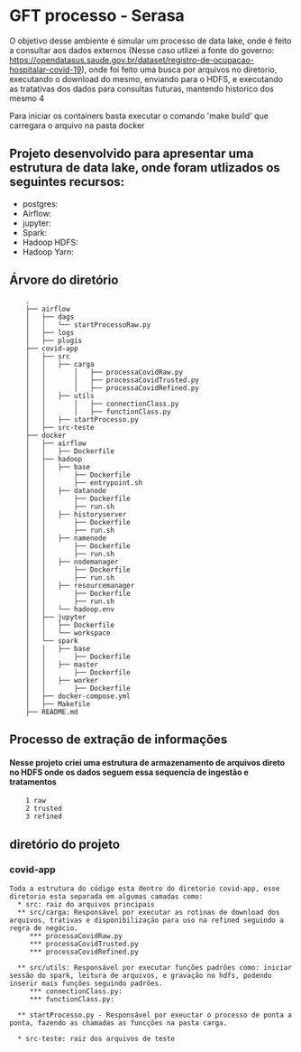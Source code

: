 # GFT processo  - Serasa
O objetivo desse ambiente é simular um processo de data lake, onde é feito a consultar aos dados externos (Nesse caso utlizei a fonte do governo: https://opendatasus.saude.gov.br/dataset/registro-de-ocupacao-hospitalar-covid-19), onde foi feito uma busca por arquivos no diretorio, executando o download do mesmo, enviando para o HDFS, e executando as tratativas dos dados para consultas futuras, mantendo historico dos mesmo 4

Para iniciar os containers basta executar o comando 'make build' que carregara o arquivo na pasta docker

## Projeto desenvolvido para apresentar uma estrutura de data lake, onde foram utlizados os seguintes recursos:
* postgres: 
* Airflow:
* jupyter:
* Spark:
* Hadoop HDFS:
* Hadoop Yarn:

## Árvore do diretório
        .
        ├── airflow
        │   ├── dags
        │   │   └── startProcessoRaw.py
        │   ├── logs
        │   ├── plugis
        ├── covid-app
        │   ├── src
        │   │   ├── carga
        │   │       │   ├── processaCovidRaw.py
        │   │       │   ├── processaCovidTrusted.py
        │   │       │   ├── processaCovidRefined.py
        │   │   ├── utils
        │   │       │   ├── connectionClass.py
        │   │       │   ├── functionClass.py
        │   │   ├── startProcesso.py
        │   ├── src-teste
        ├── docker
        │   ├── airflow
        │   │   ├── Dockerfile
        │   ├── hadoop
        │   │   ├── base
        │   │       ├── Dockerfile
        │   │       ├── entrypoint.sh
        │   │   ├── datanode
        │   │       ├── Dockerfile
        │   │       ├── run.sh
        │   │   ├── historyserver
        │   │       ├── Dockerfile
        │   │       ├── run.sh
        │   │   ├── namenode
        │   │       ├── Dockerfile
        │   │       ├── run.sh
        │   │   ├── nodemanager
        │   │       ├── Dockerfile
        │   │       ├── run.sh
        │   │   ├── resourcemanager
        │   │       ├── Dockerfile
        │   │       ├── run.sh
        │   │   └── hadoop.env
        │   ├── jupyter
        │   │   ├── Dockerfile
        │   │   └── workspace
        │   └── spark
        │   │   ├── base
        │   │       ├── Dockerfile
        │   │   ├── master
        │   │       ├── Dockerfile
        │   │   ├── worker
        │   │       ├── Dockerfile
        │   ├── docker-compose.yml
        │   ├── Makefile
        ├── README.md


## Processo de extração de informações
#### Nesse projeto criei uma estrutura de armazenamento de arquivos direto no HDFS onde os dados seguem essa sequencia de ingestão e tratamentos
        1 raw
        2 trusted
        3 refined 


## diretório do projeto
### covid-app
    Toda a estrutura do código esta dentro do diretorio covid-app, esse diretorio esta separada em algumas camadas como:
      * src: raiz do arquivos principais
      ** src/carga: Responsável por executar as rotinas de download dos arquivos, trativas e disponibilização para uso na refined seguindo a regra de negócio.
         *** processaCovidRaw.py
         *** processaCovidTrusted.py
         *** processaCovidRefined.py
     
      ** src/utils: Responsável por executar funções padrões como: iniciar sessão do spark, leitura de arquivos, e gravação no hdfs, podendo inserir mais funções seguindo padrões.
         *** connectionClass.py:
         *** functionClass.py:

      ** startProcesso.py - Responsável por exeuctar o processo de ponta a ponta, fazendo as chamadas as funcções na pasta carga.

      * src-teste: raiz dos arquivos de teste
